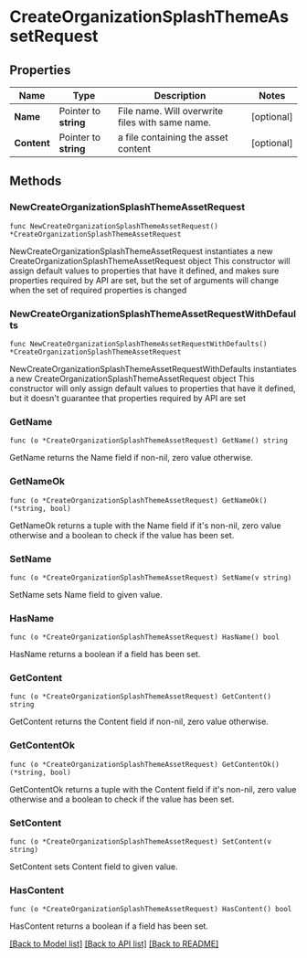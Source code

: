 # CreateOrganizationSplashThemeAssetRequest

## Properties

Name | Type | Description | Notes
------------ | ------------- | ------------- | -------------
**Name** | Pointer to **string** | File name. Will overwrite files with same name. | [optional] 
**Content** | Pointer to **string** | a file containing the asset content | [optional] 

## Methods

### NewCreateOrganizationSplashThemeAssetRequest

`func NewCreateOrganizationSplashThemeAssetRequest() *CreateOrganizationSplashThemeAssetRequest`

NewCreateOrganizationSplashThemeAssetRequest instantiates a new CreateOrganizationSplashThemeAssetRequest object
This constructor will assign default values to properties that have it defined,
and makes sure properties required by API are set, but the set of arguments
will change when the set of required properties is changed

### NewCreateOrganizationSplashThemeAssetRequestWithDefaults

`func NewCreateOrganizationSplashThemeAssetRequestWithDefaults() *CreateOrganizationSplashThemeAssetRequest`

NewCreateOrganizationSplashThemeAssetRequestWithDefaults instantiates a new CreateOrganizationSplashThemeAssetRequest object
This constructor will only assign default values to properties that have it defined,
but it doesn't guarantee that properties required by API are set

### GetName

`func (o *CreateOrganizationSplashThemeAssetRequest) GetName() string`

GetName returns the Name field if non-nil, zero value otherwise.

### GetNameOk

`func (o *CreateOrganizationSplashThemeAssetRequest) GetNameOk() (*string, bool)`

GetNameOk returns a tuple with the Name field if it's non-nil, zero value otherwise
and a boolean to check if the value has been set.

### SetName

`func (o *CreateOrganizationSplashThemeAssetRequest) SetName(v string)`

SetName sets Name field to given value.

### HasName

`func (o *CreateOrganizationSplashThemeAssetRequest) HasName() bool`

HasName returns a boolean if a field has been set.

### GetContent

`func (o *CreateOrganizationSplashThemeAssetRequest) GetContent() string`

GetContent returns the Content field if non-nil, zero value otherwise.

### GetContentOk

`func (o *CreateOrganizationSplashThemeAssetRequest) GetContentOk() (*string, bool)`

GetContentOk returns a tuple with the Content field if it's non-nil, zero value otherwise
and a boolean to check if the value has been set.

### SetContent

`func (o *CreateOrganizationSplashThemeAssetRequest) SetContent(v string)`

SetContent sets Content field to given value.

### HasContent

`func (o *CreateOrganizationSplashThemeAssetRequest) HasContent() bool`

HasContent returns a boolean if a field has been set.


[[Back to Model list]](../README.md#documentation-for-models) [[Back to API list]](../README.md#documentation-for-api-endpoints) [[Back to README]](../README.md)


